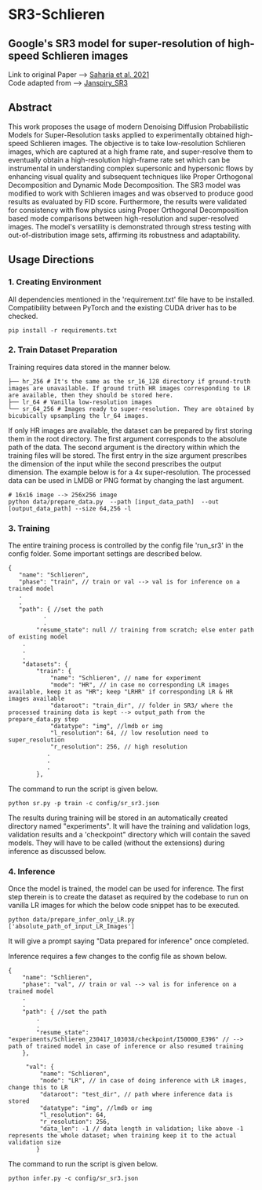 # SR3-Schlieren
## Google's SR3 model for super-resolution of high-speed Schlieren images

Link to original Paper --> [Saharia et al. 2021](https://arxiv.org/abs/2104.07636)\
Code adapted from --> [Janspiry_SR3](https://github.com/Janspiry/Image-Super-Resolution-via-Iterative-Refinement)

## Abstract
This work proposes the usage of modern Denoising Diffusion Probabilistic Models for Super-Resolution tasks applied to experimentally obtained high-speed Schlieren images. The objective is to take low-resolution Schlieren images, which are captured at a high frame rate, and super-resolve them to eventually obtain a high-resolution high-frame rate set which can be instrumental in understanding complex supersonic and hypersonic flows by enhancing visual quality and subsequent techniques like Proper Orthogonal Decomposition and Dynamic Mode Decomposition. The SR3 model was modified to work with Schlieren images and was observed to produce good results as evaluated by FID score. Furthermore, the results were validated for consistency with flow physics using Proper Orthogonal Decomposition based mode comparisons between high-resolution and super-resolved images. The model's versatility is demonstrated through stress testing with out-of-distribution image sets, affirming its robustness and adaptability.

## Usage Directions
### 1. Creating Environment
All dependencies mentioned in the 'requirement.txt' file have to be installed. Compatibility between PyTorch and the existing CUDA driver has to be checked.
```shell
pip install -r requirements.txt
```

### 2. Train Dataset Preparation
Training requires data stored in the manner below.
```
├── hr_256 # It's the same as the sr_16_128 directory if ground-truth images are unavailable. If ground truth HR images corresponding to LR are available, then they should be stored here.
├── lr_64 # Vanilla low-resolution images
└── sr_64_256 # Images ready to super-resolution. They are obtained by bicubically upsampling the lr_64 images.
```
If only HR images are available, the dataset can be prepared by first storing them in the root directory. The first argument corresponds to the absolute path of the data. The second argument is the directory within which the training files will be stored. The first entry in the size argument prescribes the dimension of the input while the second prescribes the output dimension. The example below is for a 4x super-resolution. The processed data can be used in LMDB or PNG format by changing the last argument.
```
# 16x16 image --> 256x256 image
python data/prepare_data.py  --path [input_data_path]  --out [output_data_path] --size 64,256 -l
```
### 3. Training
The entire training process is controlled by the config file 'run_sr3' in the config folder. Some important settings are described below.
```
{
   "name": "Schlieren",
   "phase": "train", // train or val --> val is for inference on a trained model
   .
   .
   "path": { //set the path
          .
          .
        "resume_state": null // training from scratch; else enter path of existing model
    .
    .
    .
    "datasets": {
        "train": {
            "name": "Schlieren", // name for experiment
            "mode": "HR", // in case no corresponding LR images available, keep it as "HR"; keep "LRHR" if corresponding LR & HR images available
            "dataroot": "train_dir", // folder in SR3/ where the processed training data is kept --> output_path from the prepare_data.py step
            "datatype": "img", //lmdb or img
            "l_resolution": 64, // low resolution need to super_resolution
            "r_resolution": 256, // high resolution
           .
           .
           .   
        },
```
The command to run the script is given below.
```
python sr.py -p train -c config/sr_sr3.json
```
The results during training will be stored in an automatically created directory named "experiments". It will have the training and validation logs, validation results and a 'checkpoint" directory which will contain the saved models. They will have to be called (without the extensions) during inference as discussed below.
### 4. Inference
Once the model is trained, the model can be used for inference. The first step therein is to create the dataset as required by the codebase to run on vanilla LR images for which the below code snippet has to be executed.
```
python data/prepare_infer_only_LR.py ['absolute_path_of_input_LR_Images']
```
It will give a prompt saying "Data prepared for inference" once completed.

Inference requires a few changes to the config file as shown below.
```
{
    "name": "Schlieren",
    "phase": "val", // train or val --> val is for inference on a trained model
    .
    .
    "path": { //set the path
        .
        .
        "resume_state": "experiments/Schlieren_230417_103038/checkpoint/I50000_E396" // --> path of trained model in case of inference or also resumed training
    },

     "val": {
         "name": "Schlieren",
         "mode": "LR", // in case of doing inference with LR images, change this to LR
         "dataroot": "test_dir", // path where inference data is stored
         "datatype": "img", //lmdb or img
         "l_resolution": 64,
         "r_resolution": 256,
         "data_len": -1 // data length in validation; like above -1 represents the whole dataset; when training keep it to the actual validation size
        }
```
The command to run the script is given below.
```
python infer.py -c config/sr_sr3.json
```
